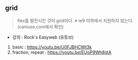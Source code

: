 ## grid

> flex를 발전시킨 것이 grid이다.
> ※ ie9 이하에서 지원하지 않는다. (caniuse.com에서 확인)

- 강의 : Rock's Easyweb (유튜브)

1. basic : https://youtu.be/U0FJBHCWt3k
2. fraction, repeat : https://youtu.be/EUoP9Wh8stA
